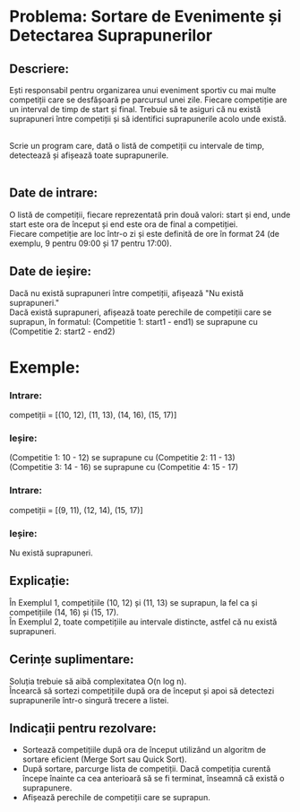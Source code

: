 # Problema: Sortare de Evenimente și Detectarea Suprapunerilor
## Descriere:
Ești responsabil pentru organizarea unui eveniment sportiv cu mai multe competiții care se desfășoară pe parcursul unei zile. Fiecare competiție are un interval de timp de start și final. Trebuie să te asiguri că nu există suprapuneri între competiții și să identifici suprapunerile acolo unde există.<br /> <br /> 

Scrie un program care, dată o listă de competiții cu intervale de timp, detectează și afișează toate suprapunerile.<br /> <br /> 

## Date de intrare:
O listă de competiții, fiecare reprezentată prin două valori: start și end, unde start este ora de început și end este ora de final a competiției.<br /> 
Fiecare competiție are loc într-o zi și este definită de ore în format 24 (de exemplu, 9 pentru 09:00 și 17 pentru 17:00).<br /> 

## Date de ieșire:
Dacă nu există suprapuneri între competiții, afișează "Nu există suprapuneri."<br /> 
Dacă există suprapuneri, afișează toate perechile de competiții care se suprapun, în formatul: (Competitie 1: start1 - end1) se suprapune cu (Competitie 2: start2 - end2)<br /> 

# Exemple:
### Intrare:

competiții = [(10, 12), (11, 13), (14, 16), (15, 17)]
### Ieșire:

(Competitie 1: 10 - 12) se suprapune cu (Competitie 2: 11 - 13) <br /> 
(Competitie 3: 14 - 16) se suprapune cu (Competitie 4: 15 - 17)<br /> 

### Intrare:

competiții = [(9, 11), (12, 14), (15, 17)]<br /> 
### Ieșire:

Nu există suprapuneri.<br /> 

## Explicație:
În Exemplul 1, competițiile (10, 12) și (11, 13) se suprapun, la fel ca și competițiile (14, 16) și (15, 17).<br /> 
În Exemplul 2, toate competițiile au intervale distincte, astfel că nu există suprapuneri.<br /> 

## Cerințe suplimentare:
Soluția trebuie să aibă complexitatea O(n log n).<br /> 
Încearcă să sortezi competițiile după ora de început și apoi să detectezi suprapunerile într-o singură trecere a listei.
## Indicații pentru rezolvare:
- Sortează competițiile după ora de început utilizând un algoritm de sortare eficient (Merge Sort sau Quick Sort).
- După sortare, parcurge lista de competiții. Dacă competiția curentă începe înainte ca cea anterioară să se fi terminat, înseamnă că există o suprapunere.
- Afișează perechile de competiții care se suprapun.
